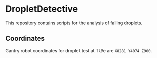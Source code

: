 # DropletDetective
This repository contains scripts for the analysis of falling droplets.

## Coordinates

Gantry robot coordinates for droplet test at TU/e are `X8281 Y4074 Z900`.
